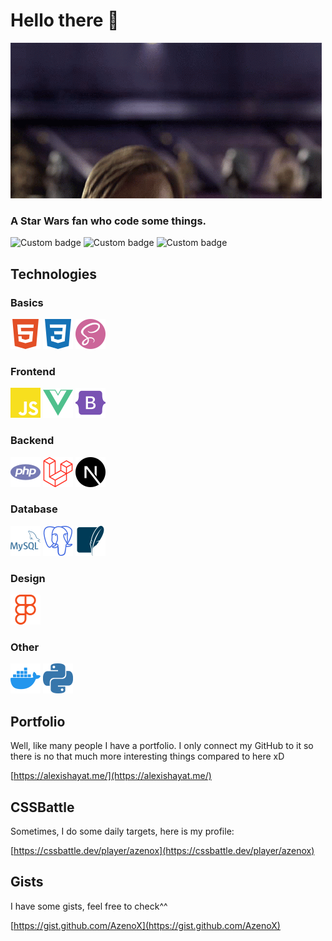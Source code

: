 # Hello there 👋
![Hello There](https://raw.githubusercontent.com/AzenoX/AzenoX/master/assets/hello-there-kenobi.gif "Hello There Meme")

### A Star Wars fan who code some things.
![Custom badge](https://img.shields.io/endpoint?style=for-the-badge&url=https%3A%2F%2Falexishayat.me%2Fapi%2Fstats%2Fgithub%2FrepoCount)
![Custom badge](https://img.shields.io/endpoint?color=777BB4&style=for-the-badge&url=https%3A%2F%2Falexishayat.me%2Fapi%2Fstats%2Fgithub%2Flang)
![Custom badge](https://img.shields.io/endpoint?style=for-the-badge&url=https%3A%2F%2Falexishayat.me%2Fapi%2Fstats%2Fgithub%2Fcommits)



## Technologies

### Basics
![HTML](https://raw.githubusercontent.com/AzenoX/AzenoX/master/svg/html.svg "HTML")
![CSS](https://raw.githubusercontent.com/AzenoX/AzenoX/master/svg/css.svg "CSS")
![SASS](https://raw.githubusercontent.com/AzenoX/AzenoX/master/svg/sass.svg "SASS")

### Frontend
![Javascript](https://raw.githubusercontent.com/AzenoX/AzenoX/master/svg/javascript.svg "Javascript")
![VueJS](https://raw.githubusercontent.com/AzenoX/AzenoX/master/svg/vuejs.svg "VueJS")
![Bootstrap](https://raw.githubusercontent.com/AzenoX/AzenoX/master/svg/bootstrap.svg "Bootstrap")

### Backend
![PHP](https://raw.githubusercontent.com/AzenoX/AzenoX/master/svg/php.svg "PHP")
![Laravel](https://raw.githubusercontent.com/AzenoX/AzenoX/master/svg/laravel.svg "Laravel")
![NextJS](https://raw.githubusercontent.com/AzenoX/AzenoX/master/svg/nextjs.svg "NextJS")

### Database
![MySQL](https://raw.githubusercontent.com/AzenoX/AzenoX/master/svg/mysql.svg "MySQL")
![PostgreSQL](https://raw.githubusercontent.com/AzenoX/AzenoX/master/svg/postgresql.svg "PostgreSQL")
![SQLite](https://raw.githubusercontent.com/AzenoX/AzenoX/master/svg/sqlite.svg "SQLite")

### Design
![Figma](https://raw.githubusercontent.com/AzenoX/AzenoX/master/svg/figma.svg "Figma")

### Other
![Docker](https://raw.githubusercontent.com/AzenoX/AzenoX/master/svg/docker.svg "Docker")
![Python](https://raw.githubusercontent.com/AzenoX/AzenoX/master/svg/python.svg "Python")


## Portfolio

Well, like many people I have a portfolio. I only connect my GitHub to it so there is no that much more interesting things compared to here xD

[https://alexishayat.me/](https://alexishayat.me/)


## CSSBattle

Sometimes, I do some daily targets, here is my profile:

[https://cssbattle.dev/player/azenox](https://cssbattle.dev/player/azenox)


## Gists

I have some gists, feel free to check^^

[https://gist.github.com/AzenoX](https://gist.github.com/AzenoX)
